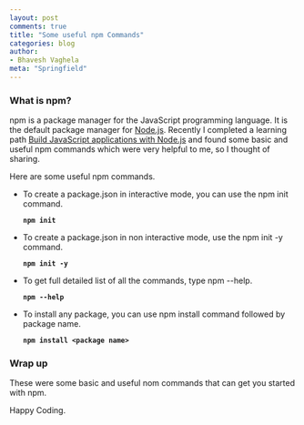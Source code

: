```yaml
---
layout: post
comments: true
title: "Some useful npm Commands"
categories: blog
author:
- Bhavesh Vaghela
meta: "Springfield"
---
```


### What is npm?
npm is a package manager for the JavaScript programming language. It is the default package manager for [Node.js](https://www.npmjs.com/). Recently I completed a learning path [Build JavaScript applications with Node.js](https://docs.microsoft.com/en-in/learn/paths/build-javascript-applications-nodejs/) and found some basic and useful npm commands which were very helpful to me, so I thought of sharing.

Here are some useful npm commands.

- To create a package.json in interactive mode, you can use the npm init command.

  **`npm init`**

 - To create a package.json in non interactive mode, use the npm init -y command.

	**`npm init -y`**

- To get full detailed list of all the commands, type npm --help.

  **`npm --help`**

- To install any package, you can use npm install command followed by package name.

  **`npm install <package name>`**

### Wrap up
These were some basic and useful nom commands that can get you started with npm.

Happy Coding.

